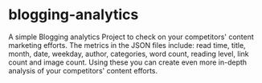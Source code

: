 # blogging-analytics
A simple Blogging analytics Project to check on your competitors' content marketing efforts. The metrics in the JSON files include: read time, title, month, date, weekday, author, categories, word count, reading level, link count and image count. Using these you can create even more in-depth analysis of your competitors' content efforts.
